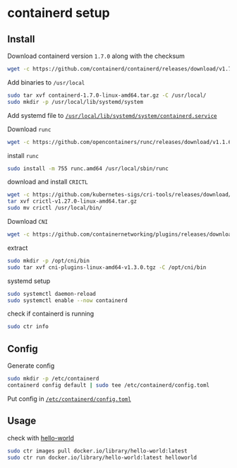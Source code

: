 # containerd setup

## Install

Download containerd version `1.7.0` along with the checksum

```bash
wget -c https://github.com/containerd/containerd/releases/download/v1.7.0/containerd-1.7.0-linux-amd64.tar.gz 
```

Add binaries to `/usr/local`

```bash
sudo tar xvf containerd-1.7.0-linux-amd64.tar.gz -C /usr/local/
sudo mkdir -p /usr/local/lib/systemd/system 

```

Add systemd file to [`/usr/local/lib/systemd/system/containerd.service`](containerd/containerd.service)

Download `runc`

```bash
wget -c https://github.com/opencontainers/runc/releases/download/v1.1.6/runc.amd64
```

install `runc`

```bash
sudo install -m 755 runc.amd64 /usr/local/sbin/runc
```

download and install `CRICTL`

```bash
wget -c https://github.com/kubernetes-sigs/cri-tools/releases/download/v1.27.0/crictl-v1.27.0-linux-amd64.tar.gz
tar xvf crictl-v1.27.0-linux-amd64.tar.gz
sudo mv crictl /usr/local/bin/
```

Download `CNI`

```bash
wget -c https://github.com/containernetworking/plugins/releases/download/v1.3.0/cni-plugins-linux-amd64-v1.3.0.tgz
```

extract

```bash
sudo mkdir -p /opt/cni/bin
sudo tar xvf cni-plugins-linux-amd64-v1.3.0.tgz -C /opt/cni/bin
```

systemd setup

```bash
sudo systemctl daemon-reload
sudo systemctl enable --now containerd
```

check if containerd is running

```bash
sudo ctr info
```

## Config

Generate config

```bash
sudo mkdir -p /etc/containerd
containerd config default | sudo tee /etc/containerd/config.toml
```

Put config in [`/etc/containerd/config.toml`](containerd/config.toml)

## Usage

check with [hello-world](https://hub.docker.com/_/hello-world)

```bash
sudo ctr images pull docker.io/library/hello-world:latest
sudo ctr run docker.io/library/hello-world:latest helloworld
```
